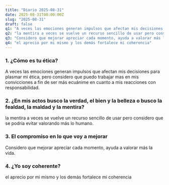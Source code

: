 ```yaml
---
title: "Diario 2025-08-31"
date: 2025-08-31T00:00:00Z
slug: "2025-08-31"
draft: false
q1: "A veces las emociones generan impulsos que afectan mis decisiones para plasmar mi ética, pero considero que puedo trabajar mas en mis convicciones a fin de ser más ecuánime en cuanto a mis reacciones con responsabilidad."
q2: "la mentira a veces se vuelve un recurso sencillo de usar pero considero que se podría evitar valorando más lo humano."
q3: "Considero que mejorar apreciar cada momento, ayuda a valorar más la vida."
q4: "el aprecio por mi mismo y los demás fortalece mi coherencia"
---
```

### 1. ¿Cómo es tu ética?
A veces las emociones generan impulsos que afectan mis decisiones para plasmar mi ética, pero considero que puedo trabajar mas en mis convicciones a fin de ser más ecuánime en cuanto a mis reacciones con responsabilidad.

### 2. ¿En mis actos busco la verdad, el bien y la belleza o busco la fealdad, la maldad y la mentira?
la mentira a veces se vuelve un recurso sencillo de usar pero considero que se podría evitar valorando más lo humano.

### 3. El compromiso en lo que voy a mejorar
Considero que mejorar apreciar cada momento, ayuda a valorar más la vida.

### 4. ¿Yo soy coherente?
el aprecio por mi mismo y los demás fortalece mi coherencia
